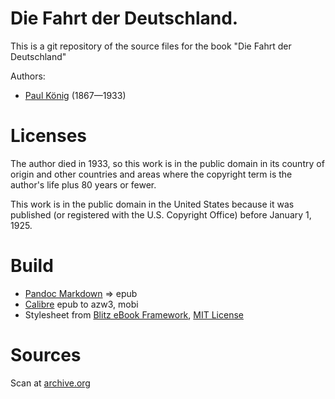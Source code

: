 # Die Fahrt der Deutschland.

This is a git repository of the source files for the book
"Die Fahrt der Deutschland"

Authors:

* [Paul König](https://de.wikipedia.org/wiki/Paul_K%C3%B6nig_(Kapit%C3%A4n)) (1867—1933)


# Licenses
The author died in 1933, so this work is in the public domain in its country of
origin and other countries and areas where the copyright term is the author's life
plus 80 years or fewer.

This work is in the public domain in the United States because it was published
(or registered with the U.S. Copyright Office) before January 1, 1925.



# Build
* [Pandoc Markdown](https://pandoc.org/MANUAL.html#pandocs-markdown) => epub
* [Calibre](https://calibre-ebook.com/) epub to azw3, mobi
* Stylesheet from [Blitz eBook Framework](https://friendsofepub.github.io/Blitz/), [MIT License](https://github.com/FriendsOfEpub/Blitz/blob/master/LICENSE)

# Sources
 Scan at [archive.org](https://archive.org/details/diefahrtderdeuts00kn)
